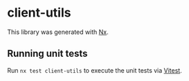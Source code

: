 # client-utils

This library was generated with [Nx](https://nx.dev).

## Running unit tests

Run `nx test client-utils` to execute the unit tests via [Vitest](https://vitest.dev/).
